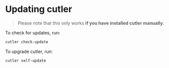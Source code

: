 # Updating cutler

> Please note that this only works **if you have installed cutler manually.**

To check for updates, run:

```bash
cutler check-update
```

To upgrade cutler, run:

```bash
cutler self-update
```
